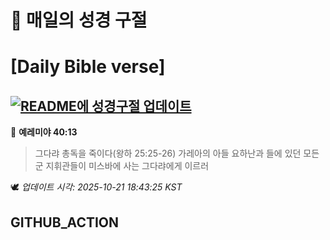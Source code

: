 # 🙏 매일의 성경 구절
# [Daily Bible verse]
## [![README에 성경구절 업데이트](https://github.com/DONGSUKA/first_test/actions/workflows/update-readme-bible.yml/badge.svg)](https://github.com/DONGSUKA/first_test/actions/workflows/update-readme-bible.yml)
<!-- START_BIBLE_VERSE -->
📖 **예레미야 40:13**
> 그다랴 총독을 죽이다(왕하 25:25-26) 가레아의 아들 요하난과 들에 있던 모든 군 지휘관들이 미스바에 사는 그다랴에게 이르러

🕊️ _업데이트 시각: 2025-10-21 18:43:25 KST_
  <!-- END_BIBLE_VERSE -->
## GITHUB_ACTION
